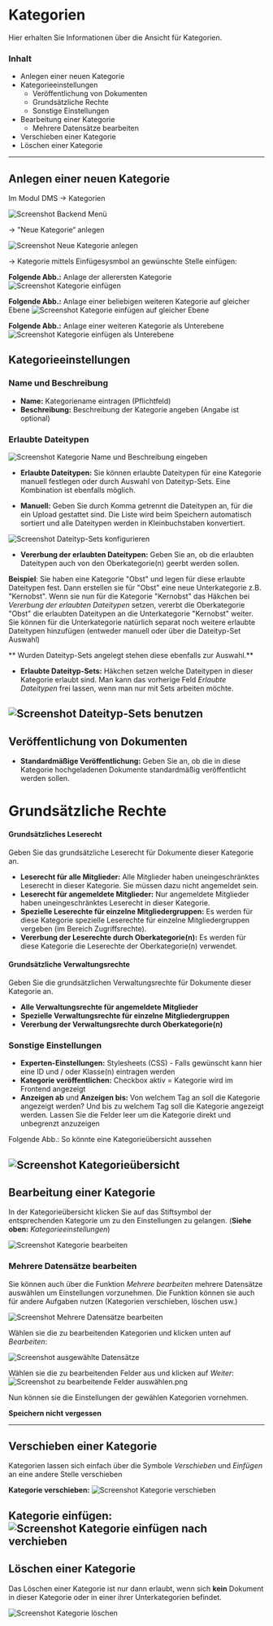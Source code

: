 # Kategorien

Hier erhalten Sie Informationen über die Ansicht für Kategorien.

### Inhalt
* Anlegen einer neuen Kategorie
* Kategorieeinstellungen
    * Veröffentlichung von Dokumenten
    * Grundsätzliche Rechte
    * Sonstige Einstellungen
* Bearbeitung einer Kategorie
    * Mehrere Datensätze bearbeiten
* Verschieben einer Kategorie
* Löschen einer Kategorie

---

## Anlegen einer neuen Kategorie

Im Modul DMS → Kategorien

![Screenshot Backend Menü](../screenshot_backend_menu.png)

→ "Neue Kategorie“ anlegen

![Screenshot Neue Kategorie anlegen](screenshot_categories_new_category.png)


→ Kategorie mittels Einfügesysmbol an gewünschte Stelle einfügen:

**Folgende Abb.:** Anlage der allerersten Kategorie
![Screenshot Kategorie einfügen](screenshot_categories_insert_first.png)

**Folgende Abb.:** Anlage einer beliebigen weiteren Kategorie auf gleicher Ebene
![Screenshot Kategorie einfügen auf gleicher Ebene](screenshot_categories_insert_same_level.png)

**Folgende Abb.:** Anlage einer weiteren Kategorie als Unterebene
![Screenshot Kategorie einfügen als Unterebene](/manual/de/admin/views/screenshot_categories_insert_second_level.png)

## Kategorieeinstellungen

### Name und Beschreibung

* **Name:** Kategoriename eintragen (Pflichtfeld)
* **Beschreibung:** Beschreibung der Kategorie angeben (Angabe ist optional)


### Erlaubte Dateitypen

![Screenshot Kategorie Name und Beschreibung eingeben](screenshot_categories_config_name_and_description.png)

* **Erlaubte Dateitypen:** Sie können erlaubte Dateitypen für eine Kategorie manuell festlegen oder durch Auswahl von Dateityp-Sets. Eine Kombination ist ebenfalls möglich.

* **Manuell:** Geben Sie durch Komma getrennt die Dateitypen an, für die ein Upload gestattet sind. Die Liste wird beim Speichern automatisch sortiert und alle Dateitypen werden in Kleinbuchstaben konvertiert.

![Screenshot Dateityp-Sets konfigurieren](screenshot_categories_config_file_type_sets.png)

* **Vererbung der erlaubten Dateitypen:** Geben Sie an, ob die erlaubten Dateitypen auch von den Oberkategorie(n) geerbt werden sollen.

**Beispiel**: Sie haben eine Kategorie "Obst" und legen für diese erlaubte Dateitypen fest. Dann erstellen sie für "Obst" eine neue Unterkategorie z.B. "Kernobst". 
Wenn sie nun für die Kategorie "Kernobst" das Häkchen bei *Vererbung der erlaubten Dateitypen* setzen, vererbt die Oberkategorie "Obst" die erlaubten Dateitypen an die Unterkategorie "Kernobst" weiter. 
Sie können für die Unterkategorie natürlich separat noch weitere erlaubte Dateitypen hinzufügen (entweder manuell oder über die Dateityp-Set Auswahl)


** Wurden Dateityp-Sets angelegt stehen diese ebenfalls zur Auswahl.**

* **Erlaubte Dateityp-Sets:** Häkchen setzen welche Dateitypen in dieser Kategorie erlaubt sind. Man kann das vorherige Feld *Erlaubte Dateitypen* frei lassen, wenn man nur mit Sets arbeiten möchte.

![Screenshot Dateityp-Sets benutzen](screenshot_categories_config_file_type_sets_2.png)
---
## Veröffentlichung von Dokumenten

* **Standardmäßige Veröffentlichung:** Geben Sie an, ob die in diese Kategorie hochgeladenen Dokumente standardmäßig veröffentlicht werden sollen.

# Grundsätzliche Rechte

#### Grundsätzliches Leserecht  
Geben Sie das grundsätzliche Leserecht für Dokumente dieser Kategorie an.  

* **Leserecht für alle Mitglieder:** Alle Mitglieder haben uneingeschränktes Leserecht in dieser Kategorie. Sie müssen dazu nicht angemeldet sein.
* **Leserecht für angemeldete Mitglieder:**  Nur angemeldete Mitglieder haben uneingeschränktes Leserecht in dieser Kategorie.
* **Spezielle Leserechte für einzelne Mitgliedergruppen:** Es werden für diese Kategorie spezielle Leserechte für einzelne Mitgliedergruppen vergeben (im Bereich Zugriffsrechte).
* **Vererbung der Leserechte durch Oberkategorie(n):** Es werden für diese Kategorie die Leserechte der Oberkategorie(n) verwendet.

#### Grundsätzliche Verwaltungsrechte  
Geben Sie die grundsätzlichen Verwaltungsrechte für Dokumente dieser Kategorie an.  
* **Alle Verwaltungsrechte für angemeldete Mitglieder**
* **Spezielle Verwaltungsrechte für einzelne Mitgliedergruppen**
* **Vererbung der Verwaltungsrechte durch Oberkategorie(n)**


### Sonstige Einstellungen

* **Experten-Einstellungen:** Stylesheets (CSS) - Falls gewünscht kann hier eine ID und / oder Klasse(n) eintragen werden
* **Kategorie veröffentlichen:** Checkbox aktiv = Kategorie wird im Frontend angezeigt
* **Anzeigen ab** und **Anzeigen bis:** Von welchem Tag an soll die Kategorie angezeigt werden? Und bis zu welchem Tag soll die Kategorie angezeigt werden.
Lassen Sie die Felder leer um die Kategorie direkt und unbegrenzt anzuzeigen

Folgende Abb.: So könnte eine Kategorieübersicht aussehen

![Screenshot Kategorieübersicht](screenshot_categories_list.png)
---
## Bearbeitung einer Kategorie

In der Kategorieübersicht klicken Sie auf das Stiftsymbol der entsprechenden Kategorie um zu den Einstellungen zu gelangen. (**Siehe oben:** *Kategorieeinstellungen*)

![Screenshot Kategorie bearbeiten](screenshot_categories_edit.png)

### Mehrere Datensätze bearbeiten
Sie können auch über die Funktion *Mehrere bearbeiten* mehrere Datensätze auswählen um Einstellungen vorzunehmen. Die Funktion können sie auch für andere Aufgaben nutzen (Kategorien verschieben, löschen usw.) 

![Screenshot Mehrere Datensätze bearbeiten](/manual/de/admin/views/screenshot_multitask.png)

Wählen sie die zu bearbeitenden Kategorien und klicken unten auf *Bearbeiten*:

![Screenshot ausgewählte Datensätze](/manual/de/admin/views/screenshot_multitask_selectionpng.png)

Wählen sie die zu bearbeitenden Felder aus und klicken auf *Weiter*:
![Screenshot zu bearbeitende Felder auswählen.png](/manual/de/admin/views/screenshot_select_existing_fields.png)

Nun können sie die Einstellungen der gewählen Kategorien vornehmen.

**Speichern nicht vergessen**

---

## Verschieben einer Kategorie

Kategorien lassen sich einfach über die Symbole *Verschieben* und *Einfügen* an eine andere Stelle verschieben

**Kategorie verschieben:** 
![Screenshot Kategorie verschieben](screenshot_categories_move.png)


**Kategorie einfügen:**
![Screenshot Kategorie einfügen nach verchieben](screenshot_categories_insert_after_moving.png)
---

## Löschen einer Kategorie

Das Löschen einer Kategorie ist nur dann erlaubt, wenn sich **kein** Dokument in dieser Kategorie oder in einer ihrer Unterkategorien befindet.

![Screenshot Kategorie löschen](screenshot_categories_delete.png)